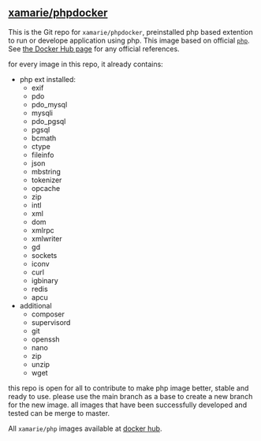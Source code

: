 ## [xamarie/phpdocker](https://github.com/xamarie/phpdocker)

This is the Git repo for `xamarie/phpdocker`, preinstalled php based extention to run or develope application using php. This image based on official [`php`](https://hub.docker.com/_/php/). See [the Docker Hub page](https://hub.docker.com/_/php/) for any official references.

for every image in this repo, it already contains:
* php ext installed:
    - exif 
    - pdo 
    - pdo_mysql 
    - mysqli 
    - pdo_pgsql 
    - pgsql 
    - bcmath 
    - ctype 
    - fileinfo 
    - json 
    - mbstring 
    - tokenizer 
    - opcache
    - zip 
    - intl 
    - xml 
    - dom 
    - xmlrpc 
    - xmlwriter 
    - gd 
    - sockets
    - iconv
    - curl
    - igbinary
    - redis
    - apcu
* additional
    - composer
    - supervisord
    - git
    - openssh
    - nano 
    - zip 
    - unzip 
    - wget

this repo is open for all to contribute to make php image better, stable and ready to use. please use the main branch as a base to create a new branch for the new image. all images that have been successfully developed and tested can be merge to master.

All `xamarie/php` images available at [docker hub](https://hub.docker.com/r/xamarie/php/tags).
